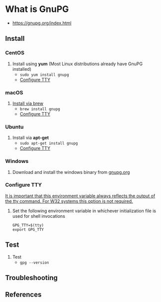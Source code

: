 # What is GnuPG

* <https://gnupg.org/index.html>

## Install

### CentOS

1. Install using **yum** (Most Linux distributions already have GnuPG installed)
   - `sudo yum install gnupg`
   - [Configure TTY](https://github.com/Senzing/knowledge-base/blob/56-skern/WHATIS/gnupg.md#configure-tty)

### macOS

1. [Install via brew](https://formulae.brew.sh/formula/gnupg)
	- `brew install gnupg`
   - [Configure TTY](https://github.com/Senzing/knowledge-base/blob/56-skern/WHATIS/gnupg.md#configure-tty)

### Ubuntu

1. Install via **apt-get**
   - `sudo apt-get install gnupg`
   - [Configure TTY](https://github.com/Senzing/knowledge-base/blob/56-skern/WHATIS/gnupg.md#configure-tty)
   
### Windows

1. Download and install the windows binary from [gnupg.org](https://gnupg.org/download/)

### Configure TTY

[It is important that this environment variable always reflects the output of the tty command. For W32 systems this option is not required.](https://www.gnupg.org/documentation/manuals/gnupg/Invoking-GPG_002dAGENT.html)

1. Set the following environment variable in whichever initialization file is used for shell invocations
   ```
   GPG_TTY=$(tty)
   export GPG_TTY
   ``` 

## Test

1. Test
   - `gpg --version`

 ## Troubleshooting

## References